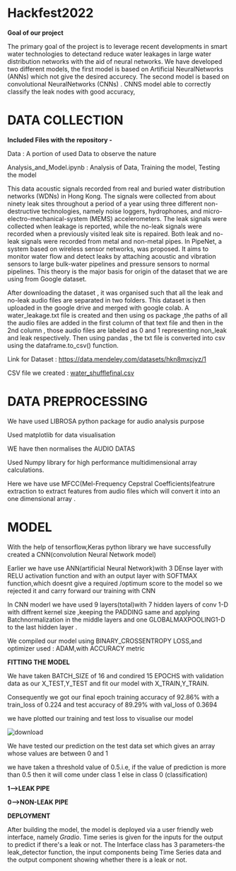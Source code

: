 # Hackfest2022

**Goal of our project**

The primary goal of the project is to leverage recent  developments  in  smart  water  technologies  to  detectand  reduce  water  leakages  in  large  water  distribution  networks  with  the  aid  of  neural  networks. We  have  developed two different models, the first model is based on Artificial NeuralNetworks (ANNs) which not give the desired accurecy. The second  model  is  based  on convolutional NeuralNetworks (CNNs) .  CNNS model able  to  correctly  classify  the  leak nodes with good accuracy,

# DATA COLLECTION

**Included Files with the repository -**

Data : A portion of used Data to observe the nature

Analysis_and_Model.ipynb : Analysis of Data, Training the model, Testing the model

This data acoustic signals recorded from real and buried water distribution networks (WDNs) in Hong Kong. The signals were collected from about ninety leak sites throughout a period of a year using three different non-destructive technologies, namely noise loggers, hydrophones, and micro-electro-mechanical-system (MEMS) accelerometers. The leak signals were collected when leakage is reported, while the no-leak signals were recorded when a previously visited leak site is repaired. Both leak and no-leak signals were recorded from metal and non-metal pipes. 
In PipeNet, a system based on wireless sensor networks, was proposed. It aims to monitor water flow and detect leaks by attaching acoustic and vibration sensors to large bulk-water pipelines and pressure sensors to normal pipelines. This theory is the major basis for origin of the dataset that we are using from Google dataset.

After downloading the dataset , it was organised such that all the leak and no-leak audio files are separated in two folders. This dataset is then uploaded in the google drive and merged with google colab. A water_leakage.txt file is created and then using os package ,the paths of all the audio files are added in the first column of that text file and then in the 2nd column , those audio files are labeled  as 0 and 1 representing non_leak and leak respectively. Then using pandas , the txt file is converted into csv using the dataframe.to_csv() function. 

Link for Dataset : https://data.mendeley.com/datasets/hkn8mxcjyz/1

CSV file we created : [water_shufflefinal.csv](https://github.com/Anubhavrajak/Hackfest2022/files/8646387/water_shufflefinal.csv)


# DATA PREPROCESSING

We have used LIBROSA python package for audio analysis purpose

Used matplotlib for data visualisation

WE have then normalises the AUDIO DATAS

Used Numpy library for high performance multidimensional array calculations.

Here we have use MFCC(Mel-Frequency Cepstral Coefficients)featrure extraction to extract features from audio files 
which will convert it into an one dimensional array .


# MODEL

With the help of tensorflow,Keras python library we have successfully created
a CNN(convolution Neural Network model)

Earlier we have use ANN(artificial Neural Network)with 3 DEnse layer with RELU activation function and
with an output layer with SOFTMAX function,which doesnt give a required /optimum score to the model 
so we rejected it and carry forward our training with CNN

In CNN moderl we have used 9 layers(total)with 7 hidden layers of conv 1-D with diffrent kernel size ,keeping the PADDING same and 
applying Batchnormalization in the middle layers 
and one GLOBALMAXPOOLING1-D to the last hidden layer .

We compiled our model using BINARY_CROSSENTROPY LOSS,and optimizer used : ADAM,with ACCURACY metric

**FITTING THE MODEL**

We have taken BATCH_SIZE of 16 and condired 15 EPOCHS with validation data as our X_TEST,Y_TEST and fit our model with 
X_TRAIN,Y_TRAIN.

Consequently we got our final epoch training accuracy of 92.86% with a train_loss of 0.224
and test accuracy of 89.29% with val_loss of 0.3694

we have plotted our training and test loss to visualise our model 

![download](https://user-images.githubusercontent.com/79101972/167283505-71fd7e3d-dca7-4a1e-80d4-1a340ffe9164.png)


We have tested our prediction on the test data set which gives an array whose values are between 0 and 1

we have taken a threshold value of 0.5.i.e, if the value of prediction is more than 0.5 then it will come under class 1 else in class 0
(classification)

**1-->LEAK PIPE**
  
**0-->NON-LEAK PIPE**

**DEPLOYMENT**

After building the model, the model is deployed via a user friendly web interface, namely *Gradio*. Time series is given for the inputs for the output to predict if there's a leak or not.
The Interface class has 3 parameters-the leak_detector function, the input components being Time Series data and the output component showing whether there is a leak or not.

